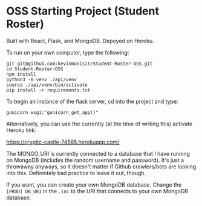 # OSS Starting Project (Student Roster)
Built with React, Flask, and MongoDB. Depoyed on Heroku.

To run on your own computer, type the following:

```
git git@github.com:kevinmonisit/Student-Roster-OSS.git
cd Student-Roster-OSS
npm install
python3 -m venv ./api/venv
source ./api/venv/bin/activate
pip install -r requirements.txt
```

To begin an instance of the flask server, cd into the project and type:
```
gunicorn wsgi:"gunicorn_get_app()"
```

Alternatively, you can use the currently (at the time of writing this) activate Heroku link:

https://cryptic-castle-74585.herokuapp.com/

The MONGO_URI is currently connected to a database that I have running on MongoDB (includes the random username and password). It's just a throwaway anyways, so it doesn't matter if Github crawlers/bots are looking into this. Definintely bad practice to leave it out, though.

If you want, you can create your own MongoDB database. Change the `[PROD] DB_URI` in the `.ini` to the URI that connects to your own MongoDB database.
